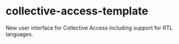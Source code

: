 # collective-access-template
New user interface for Collective Access including support for RTL languages.
